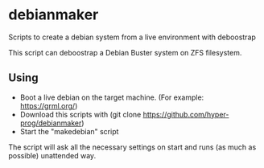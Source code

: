 # debianmaker
Scripts to create a debian system from a live environment with deboostrap

This script can deboostrap a Debian Buster system on ZFS filesystem.

Using
------
- Boot a live debian on the target machine. (For example: https://grml.org/)
- Download this scripts with (git clone https://github.com/hyper-prog/debianmaker)
- Start the "makedebian" script

The script will ask all the necessary settings on start and runs (as much as possible) unattended way.

